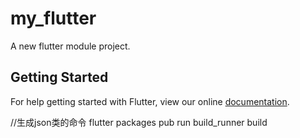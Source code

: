 # my_flutter

A new flutter module project.

## Getting Started

For help getting started with Flutter, view our online
[documentation](https://flutter.io/).


//生成json类的命令 flutter packages pub run build_runner build